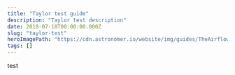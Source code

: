 ```yaml
---
title: "Taylor test guide"
description: "Taylor test description"
date: 2018-07-18T00:00:00.000Z
slug: "taylor-test"
heroImagePath: "https://cdn.astronomer.io/website/img/guides/TheAirflowUI_preview.png"
tags: []
---
```


test
